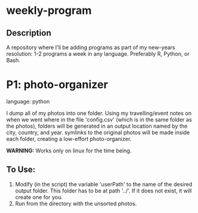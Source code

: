 # weekly-program

## Description

A repository where I'll be adding programs as part of my new-years resolution: 1-2 programs a week in any language.  Preferably R, Python, or Bash.

# P1: photo-organizer

language: python

I dump all of my photos into one folder.  Using my travelling/event notes on when we went where in the file 'config.csv' (which is in the same folder as the photos), folders will be generated in an output location named by the city, country, and year.  symlinks to the original photos will be made inside each folder, creating a low-effort photo-organizer.

**WARNING:** Works only on linux for the time being.

##  To Use:

1. Modify (in the script) the variable 'userPath' to the name of the desired output folder.  This folder has to be at path '../'.  If it does not exist, it will create one for you.
2. Run from the directory with the unsorted photos.
